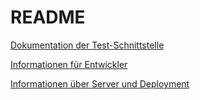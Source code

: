 # README

[Dokumentation der Test-Schnittstelle](/README/testschnittstelle.md)

[Informationen für Entwickler](/README/development.md)

[Informationen über Server und Deployment](/README/deployment.md)
